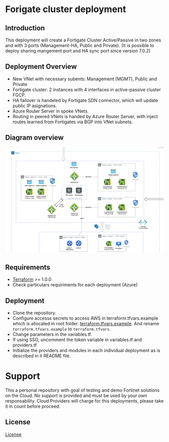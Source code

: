 # Forigate cluster deployment
## Introduction

This deployment will create a Fortigate Cluster Active/Passive in two zones and with 3 ports (Management-HA, Public and Private). (It is possible to deploy sharing mangement port and HA sync port since version 7.0.2)

## Deployment Overview

- New VNet with necessary subents: Management (MGMT), Public and Private
- Fortigate cluster: 2 instances with 4 interfaces in active-passive cluster FGCP.
- HA failover is handeled by Fortigate SDN connector, which will update public IP asignations.
- Azure Router Server in spoke VNets.
- Routing in peered VNets is handed by Azure Router Server, with inject routes learned from Fortigates via BGP into VNet subnets. 

## Diagram overview

![FortiGate reference architecture overview](images/image1.png)

## Requirements
* [Terraform](https://learn.hashicorp.com/terraform/getting-started/install.html) >= 1.0.0
* Check particulars requiriments for each deployment (Azure) 

## Deployment
* Clone the repository.
* Configure accesss secrets to access AWS in terraform.tfvars.example which is allocated in root folder. [terraform.tfvars.example](./terraform.tfvars.example).  And rename `terraform.tfvars.example` to `terraform.tfvars`.
* Change parameters in the variables.tf.
* If using SSO, uncomment the token variable in variables.tf and providers.tf
* Initialize the providers and modules in each individual deployment as is described in it README file.

# Support
This a personal repository with goal of testing and demo Fortinet solutions on the Cloud. No support is provided and must be used by your own responsability. Cloud Providers will charge for this deployments, please take it in count before proceed.

## License
[License](./LICENSE)

